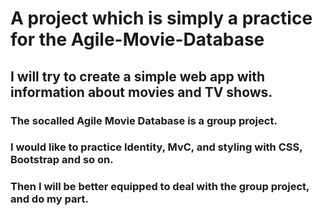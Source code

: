 # A project which is simply a practice for the Agile-Movie-Database
## I will try to create a simple web app with information about movies and TV shows.
### The socalled Agile Movie Database is a group project.
### I would like to practice Identity, MvC, and styling with CSS, Bootstrap and so on.
### Then I will be better equipped to deal with the group project, and do my part.